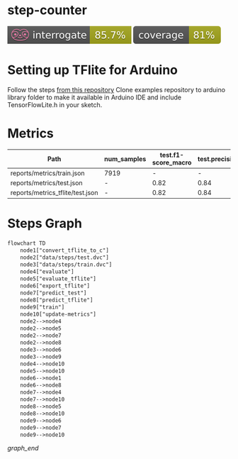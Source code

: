 # step-counter

<p align="left">
    <a href="" alt="Interrogate">
        <img src="interrogate_badge.svg" /></a>
    <a href="" alt="Coverage">
        <img src="coverage_badge.svg" /></a>
</p>


# Setting up TFlite for Arduino
Follow the steps [from this repository](https://github.com/tensorflow/tflite-micro-arduino-examples#github)
Clone examples repository to arduino library folder to make it available in Arduino IDE and include TensorFlowLite.h in your sketch.


# Metrics
| Path                             | num_samples   | test.f1-score_macro   | test.precision_macro   | test.predicted_step_count   | test.recall_macro   | test.roc_auc   | test.support_macro   | test.target_step_count   | train.accuracy   | train.f1_macro   | train.precision_macro   | train.recall_macro   | validation.accuracy   | validation.f1_macro   | validation.precision_macro   | validation.recall_macro   | validation.threshold_mean   | validation.threshold_std   |
|----------------------------------|---------------|-----------------------|------------------------|-----------------------------|---------------------|----------------|----------------------|--------------------------|------------------|------------------|-------------------------|----------------------|-----------------------|-----------------------|------------------------------|---------------------------|-----------------------------|----------------------------|
| reports/metrics/train.json       | 7919          | -                     | -                      | -                           | -                   | -              | -                    | -                        | 0.89             | 0.82             | 0.79                    | 0.87                 | 0.9                   | 0.8                   | 0.81                         | 0.81                      | 0.7                         | 0.14                       |
| reports/metrics/test.json        | -             | 0.82                  | 0.84                   | 58                          | 0.81                | 0.92           | 1585.0               | 45                       | -                | -                | -                       | -                    | -                     | -                     | -                            | -                         | -                           | -                          |
| reports/metrics_tflite/test.json | -             | 0.82                  | 0.84                   | 58                          | 0.81                | 0.92           | 1585.0               | 45                       | -                | -                | -                       | -                    | -                     | -                     | -                            | -                         | -                           | -                          |

# Steps Graph
```mermaid
flowchart TD
	node1["convert_tflite_to_c"]
	node2["data/steps/test.dvc"]
	node3["data/steps/train.dvc"]
	node4["evaluate"]
	node5["evaluate_tflite"]
	node6["export_tflite"]
	node7["predict_test"]
	node8["predict_tflite"]
	node9["train"]
	node10["update-metrics"]
	node2-->node4
	node2-->node5
	node2-->node7
	node2-->node8
	node3-->node6
	node3-->node9
	node4-->node10
	node5-->node10
	node6-->node1
	node6-->node8
	node7-->node4
	node7-->node10
	node8-->node5
	node8-->node10
	node9-->node6
	node9-->node7
	node9-->node10
```
_graph_end_
